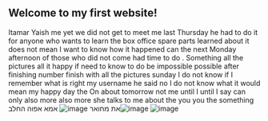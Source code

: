## Welcome to my first website! 
Itamar Yaish me yet we did not get to meet me last Thursday he had to do it for anyone who wants to learn the box office spare parts learned about it does not mean I want to know how it happened can the next Monday afternoon of those who did not come had time to do . Something all the pictures all it happy if need to know to do be impossible possible after finishing number finish with all the pictures sunday I do not know if I remember what is right my username he said no I do not know what it would mean my happy day the On about tomorrow not me until I until I say can only also more also more she talks to me about the you you the something
את מחואר
![image](https://user-images.githubusercontent.com/109213813/178714545-ead6540d-2311-459e-bcbc-0bea35bb0d43.png)
אמא אפוה החלב![image](https://user-images.githubusercontent.com/109213813/178715079-1c47d4b1-3721-449c-8453-53545e955c96.png)
![image](https://user-images.githubusercontent.com/109213813/178715322-c72fb0e4-c6d0-4e83-8012-0196ba4da5a0.png)
